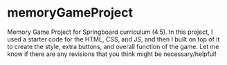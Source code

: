 # memoryGameProject
Memory Game Project for Springboard curriculum (4.5).
In this project, I used a starter code for the HTML, CSS, and JS, and then I built on top of it to create the style, extra buttons, and overall function of the game. Let me know if there are any revisions that you think might be necessary/helpful!
